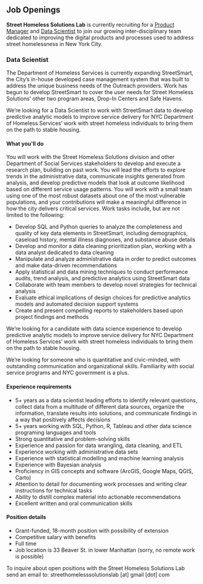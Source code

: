 ## Job Openings

**Street Homeless Solutions Lab** is currently recruiting for a <a href="https://npstorey.github.io/shslab/job_posts/product_manager.html">Product Manager</a> and [Data Scientist](/job_posts/data_scientist.html) to join our growing inter-disciplinary team dedicated to improving the digital products and processes used to address street homelessness in New York City.

### <a id="Data Scientist"></a>Data Scientist

The Department of Homeless Services is currently expanding StreetSmart, the City’s in-house developed case management system that was built to address the unique business needs of the Outreach providers. Work has begun to develop StreetSmart to cover the user needs for Street Homeless Solutions’ other two program areas, Drop-In Centers and Safe Havens.

We’re looking for a Data Scientist to work with StreetSmart data to develop predictive analytic models to improve service delivery for NYC Department of Homeless Services’ work with street homeless individuals to bring them on the path to stable housing.

#### What you'll do

You will work with the Street Homeless Solutions division and other Department of Social Services stakeholders to develop and execute a research plan, building on past work. You will lead the efforts to explore trends in the administrative data, communicate insights generated from analysis, and develop predictive models that look at outcome likelihood based on different service usage patterns. You will work with a small team using one of the most robust datasets about one of the most vulnerable populations, and your contributions will make a meaningful difference in how the city delivers critical services. Work tasks include, but are not limited to the following:

- Develop SQL and Python queries to analyze the completeness and quality of key data elements in StreetSmart, including
demographics, caseload history, mental illness diagnoses, and substance abuse details
- Develop and monitor a data cleaning prioritization plan, working with a data analyst dedicated to data cleaning
- Manipulate and analyze administrative data in order to predict outcomes and make data-driven recommendations
- Apply statistical and data mining techniques to conduct performance audits, trend analysis, and predictive analytics using StreetSmart data
- Collaborate with team members to develop novel strategies for technical analysis
- Evaluate ethical implications of design choices for predictive analytics models and automated decision support systems
- Create and present compelling reports to stakeholders based upon project findings and methods

We’re looking for a candidate with data science experience to develop predictive analytic models to improve service delivery for NYC Department of Homeless Services’ work with street homeless individuals to bring them on the path to stable housing.

We’re looking for someone who is quantitative and civic-minded, with outstanding communication and organizational skills. Familiarity with social service programs and NYC government is a plus.

#### Experience requirements

- 5+ years as a data scientist leading efforts to identify relevant questions, collect data from a multitude of different data
sources, organize the information, translate results into solutions, and communicate findings in a way that positively
affects decisions
- 5+ years working with SQL, Python, R, Tableau and other data science programing languages and tools
- Strong quantitative and problem-solving skills
- Experience and passion for data wrangling, data cleaning, and ETL
- Experience working with administrative data sets
- Experience with statistical modelling and machine learning analysis
- Experience with Bayesian analysis
- Proficiency in GIS concepts and software (ArcGIS, Google Maps, QGIS, Carto)
- Attention to detail for documenting work processes and writing clear instructions for technical tasks
- Ability to distill complex material into actionable recommendations
- Excellent written and oral communication skills

#### Position details

- Grant-funded, 18-month position with possibility of extension
- Competitive salary with benefits
- Full time
- Job location is 33 Beaver St. in lower Manhattan (sorry, no remote work is possible)

To inquire about open positions with the Street Homeless Solutions Lab send an email to:
streethomelesssolutionslab [at] gmail [dot] com

